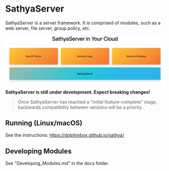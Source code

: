 # SathyaServer
SathyaServer is a server framework. It is comprised of modules, such as a web server, file server, group policy, etc.

![alt text](./docs/stack.png "SathyaServer is the base. An API Server, Business Logic, Database, it's all Modules")

**SathyaServer is still under development. Expect breaking changes!** 
> Once SathyaServer has reached a "initial feature-complete" stage, backwards compatibility between versions will be a priority.

## Running (Linux/macOS)

See the instructions: https://dolphinbox.github.io/sathya/

## Developing Modules
See "Developing_Modules.md" in the docs folder.
